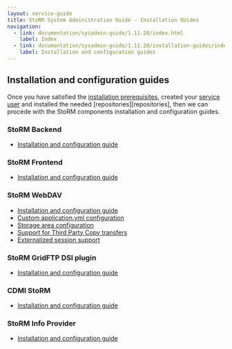 ```yaml
---
layout: service-guide
title: StoRM System Administration Guide - Installation GUides
navigation:
  - link: documentation/sysadmin-guide/1.11.20/index.html
    label: Index
  - link: documentation/sysadmin-guide/1.11.20/installation-guides/index.html
    label: Installation and configuration guides
---
```


## Installation and configuration guides <a name="installation">&nbsp;</a>

Once you have satisfied the [installation prerequisites][prerequisites],
created your [service user][service-user] and installed the needed [repositories][repositories],
then we can procede with the StoRM components installation and configuration guides.

### StoRM Backend <a name="backend">&nbsp;</a>

* [Installation and configuration guide](backend/index.html)

### StoRM Frontend <a name="frontend">&nbsp;</a>

* [Installation and configuration guide](frontend/index.html)

### StoRM WebDAV <a name="webdav">&nbsp;</a>

* [Installation and configuration guide](webdav/storm-webdav-guide/index.html)
* [Custom application.yml configuration](webdav/custom-webdav-configuration/index.html)
* [Storage area configuration](webdav/storage-area-configuration/index.html)
* [Support for Third Party Copy transfers](webdav/tpc/index.html)
* [Externalized session support](webdav/external-sessions/index.html)

### StoRM GridFTP DSI plugin <a name="gridftp">&nbsp;</a>

* [Installation and configuration guide](gridftp/index.html)

### CDMI StoRM <a name="cdmi">&nbsp;</a>

* [Installation and configuration guide](cdmi/index.html)

### StoRM Info Provider <a name="infoprovider">&nbsp;</a>

* [Installation and configuration guide](info-provider/index.html)

[prerequisites]: {{site.baseurl}}/documentation/sysadmin-guide/1.11.20/installation-prerequisites/index.html
[service-user]: {{site.baseurl}}/documentation/sysadmin-guide/1.11.20/service-user/index.html